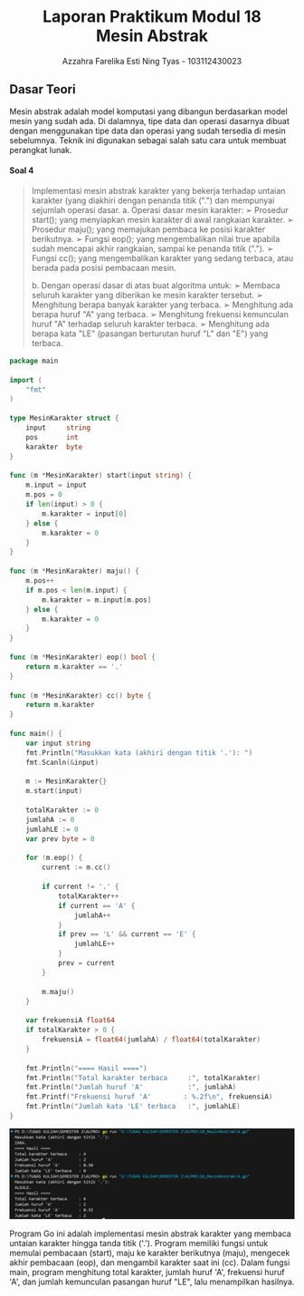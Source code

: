 <h1 align="center">Laporan Praktikum Modul 18<br>Mesin Abstrak</h1>
<p align="center">Azzahra Farelika Esti Ning Tyas - 103112430023</p>

## Dasar Teori

Mesin abstrak adalah model komputasi yang dibangun berdasarkan model mesin yang sudah ada. Di dalamnya, tipe data dan operasi dasarnya dibuat dengan menggunakan tipe data dan operasi yang sudah tersedia di mesin sebelumnya. Teknik ini digunakan sebagai salah satu cara untuk membuat perangkat lunak.

#### Soal 4

> Implementasi mesin abstrak karakter yang bekerja terhadap untaian karakter (yang diakhiri dengan penanda titik (".") dan mempunyai sejumlah operasi dasar. 
> a. Operasi dasar mesin karakter: 
> ➢ Prosedur start(); yang menyiapkan mesin karakter di awal rangkaian karakter. 
> ➢ Prosedur maju(); yang memajukan pembaca ke posisi karakter berikutnya. 
> ➢ Fungsi eop(); yang mengembalikan nilai true apabila sudah mencapai akhir rangkaian, sampai ke penanda titik ("."). 
> ➢ Fungsi cc(); yang mengembalikan karakter yang sedang terbaca, atau berada pada posisi pembacaan mesin. 
> 
> b. Dengan operasi dasar di atas buat algoritma untuk: 
> ➢ Membaca seluruh karakter yang diberikan ke mesin karakter tersebut. 
> ➢ Menghitung berapa banyak karakter yang terbaca. 
> ➢ Menghitung ada berapa huruf "A" yang terbaca. 
> ➢ Menghitung frekuensi kemunculan huruf "A" terhadap seluruh karakter terbaca. 
> ➢ Menghitung ada berapa kata "LE" (pasangan berturutan huruf "L" dan "E") yang terbaca.

```go
package main

import (
	"fmt"
)

type MesinKarakter struct {
	input     string
	pos       int
	karakter  byte
}

func (m *MesinKarakter) start(input string) {
	m.input = input
	m.pos = 0
	if len(input) > 0 {
		m.karakter = input[0]
	} else {
		m.karakter = 0
	}
}

func (m *MesinKarakter) maju() {
	m.pos++
	if m.pos < len(m.input) {
		m.karakter = m.input[m.pos]
	} else {
		m.karakter = 0
	}
}

func (m *MesinKarakter) eop() bool {
	return m.karakter == '.'
}

func (m *MesinKarakter) cc() byte {
	return m.karakter
}

func main() {
	var input string
	fmt.Println("Masukkan kata (akhiri dengan titik '.'): ")
	fmt.Scanln(&input)

	m := MesinKarakter{}
	m.start(input)

	totalKarakter := 0
	jumlahA := 0
	jumlahLE := 0
	var prev byte = 0

	for !m.eop() {
		current := m.cc()

		if current != '.' {
			totalKarakter++
			if current == 'A' {
				jumlahA++
			}
			if prev == 'L' && current == 'E' {
				jumlahLE++
			}
			prev = current
		}

		m.maju()
	}

	var frekuensiA float64
	if totalKarakter > 0 {
		frekuensiA = float64(jumlahA) / float64(totalKarakter)
	}

	fmt.Println("==== Hasil ====")
	fmt.Println("Total karakter terbaca     :", totalKarakter)
	fmt.Println("Jumlah huruf 'A'           :", jumlahA)
	fmt.Printf("Frekuensi huruf 'A'        : %.2f\n", frekuensiA)
	fmt.Println("Jumlah kata 'LE' terbaca   :", jumlahLE)
}
```
![Output](output/4.png)

Program Go ini adalah implementasi mesin abstrak karakter yang membaca untaian karakter hingga tanda titik ('.'). Program memiliki fungsi untuk memulai pembacaan (start), maju ke karakter berikutnya (maju), mengecek akhir pembacaan (eop), dan mengambil karakter saat ini (cc). Dalam fungsi main, program menghitung total karakter, jumlah huruf 'A', frekuensi huruf 'A', dan jumlah kemunculan pasangan huruf "LE", lalu menampilkan hasilnya.